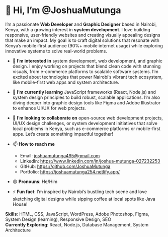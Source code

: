 # 👋 Hi, I’m @JoshuaMutunga
I’m a passionate **Web Developer** and **Graphic Designer** based in Nairobi, Kenya, with a growing interest in **system development**. I love building responsive, user-friendly websites and creating visually appealing designs that make an impact. My goal is to craft digital solutions that resonate with Kenya’s mobile-first audience (90%+ mobile internet usage) while exploring innovative systems to solve real-world problems.

- 👀 **I’m interested in** system development, web development, and graphic design. I enjoy working on projects that blend clean code with stunning visuals, from e-commerce platforms to scalable software systems. I’m excited about technologies that power Nairobi’s vibrant tech ecosystem, like mobile-first web apps and system architecture.

- 🌱 **I’m currently learning** JavaScript frameworks (React, Node.js) and system design principles to build robust, scalable applications. I’m also diving deeper into graphic design tools like Figma and Adobe Illustrator to enhance UI/UX for web projects.

- 💞️ **I’m looking to collaborate on** open-source web development projects, UI/UX design challenges, or system development initiatives that solve local problems in Kenya, such as e-commerce platforms or mobile-first apps. Let’s create something impactful together!

- 📫 **How to reach me**  
  - Email: joshuamutunga495@gmail.com  
  - LinkedIn: https://www.linkedin.com/in/joshua-mutunga-027232253  
  - GitHub: https://github.com/JoshuaMutunga  
  - Portfolio: https://joshuamutunga254.netlify.app/

- 😄 **Pronouns**: He/Him

- ⚡ **Fun fact**: I’m inspired by Nairobi’s bustling tech scene and love sketching digital designs while sipping coffee at local spots like Java House!

**Skills**: HTML, CSS, JavaScript, WordPress, Adobe Photoshop, Figma, System Design (learning), Responsive Design, SEO  
**Currently Exploring**: React, Node.js, Database Management, System Architecture

<!---
JoshuaMutunga/JoshuaMutunga is a ✨ special ✨ repository because its `README.md` (this file) appears on your GitHub profile.
You can click the Preview link to take a look at your changes.
--->

